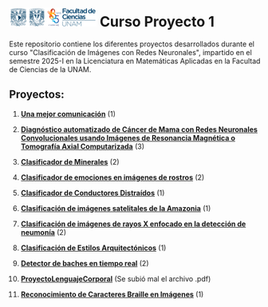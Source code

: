 # ![Logo Facultad de Ciencias](logoFC85.png) Curso Proyecto 1

Este repositorio contiene los diferentes proyectos desarrollados durante el curso "Clasificación de Imágenes con Redes Neuronales", impartido en el semestre 2025-I en la Licenciatura en Matemáticas Aplicadas en la Facultad de Ciencias de la UNAM.

## Proyectos:

1. [**Una mejor comunicación**](/una-mejor-comunicacion/README.md) (1)

2. [**Diagnóstico automatizado de Cáncer de Mama con Redes Neuronales Convolucionales usando Imágenes de Resonancia Magnética o Tomografía Axial Computarizada**](Deteccion-Cancer-Mama/README.md) (3)

3. [**Clasificador de Minerales**](Clasificador-de-Minerales/README.md) (2)

4. [**Clasificador de emociones en imágenes de rostros**](Clasificador-de-emociones-en-imágenes-de-rostros/README.md) (2)

5. [**Clasificador de Conductores Distraídos**](Clasificador-de-Conductores-Distraídos/README.md) (1)

6. [**Clasificación de imágenes satelitales de la Amazonia**](Clasificación-de-imágenes-satelitales-por-tipo-de-terreno/README.md) (1)

7. [**Clasificación de imágenes de rayos X enfocado en la detección de neumonía**](Clasificación-de-imágenes-de-rayos-X-enfocado-en-la-detección-de-neumonía/README.md) (2)

8. [**Clasificación de Estilos Arquitectónicos**](Clasificación-de-Estilos-Arquitectónicos/README.md) (1)

9. [**Detector de baches en tiempo real**](BacheTracker/README.md) (2)

10. [**ProyectoLenguajeCorporal**](ProyectoLenguajeCorporal/README.md) (Se subió mal el archivo .pdf)

11. [**Reconocimiento de Caracteres Braille en Imágenes**](Reconocimiento-de-caracteres-braile-CNN/README.md) (1)
